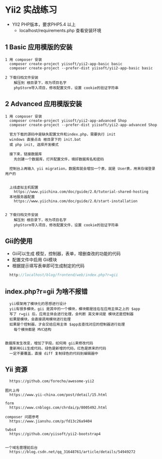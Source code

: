 # Yii2 实战练习

* YII2 PHP版本，要求PHP5.4 以上
  * localhost/requirements.php 查看安装环境



## 1 Basic 应用模版的安装
```
1 用 composer 安装
  composer create-project yiisoft/yii2-app-basic basic
  composer create-project --prefer-dist yiisoft/yii2-app-basic basic

2 下载归档文件安装
	解压到 根目录下，改为项目名字
	phpStorm导入项目，修改配置文件，设置 cookie的验证字符串

```



## 2 Advanced 应用模版安装

```
1 用 composer 安装
  composer create-project yiisoft/yii2-app-advanced Shop
  composer create-project --prefer-dist yiisoft/yii2-app-advanced Shop

  官方下载的源码中是缺失配置文件和index.php，需要执行 init
  windows 直接点击 根目录下的 init.bat
  或 php init, 选择开发模式

  接下来，链接数据库
	先创建一个数据库，打开配置文件，填好数据库名和密码

  控制台上再输入 yii migration，数据库就会增加一个表，就是 User表，用来存储登录用户的


  上线虚拟主机配置
    https://www.yiichina.com/doc/guide/2.0/tutorial-shared-hosting
  本地服务器配置
    https://www.yiichina.com/doc/guide/2.0/start-installation


2 下载归档文件安装
	解压到 根目录下，改为项目名字
	phpStorm导入项目，修改配置文件，设置 cookie的验证字符串

```


## Gii的使用
* Gii可以生成 模型，控制器，表单，增删查改的功能的代码
* 配置文件中启用 Gii模块
* 根据提示填写表单即可生成制定的代码

```php
  http://localhost/blog/frontend/web/index.php?r=gii

```


## index.php?r=gii 为啥不报错

```
  yii框架用了模块化的思想进行设计
  yii有很多模块，gii 是其中的一个模块，模块都是挂在在应用主体之上的 $app
  写了 r=gii 后，应用主体会进行处理，会判断 英文单词是 模块还是控制器
  如果是模块，会直接调用模块进行处理
  如果是个控制器，才会交给应用主体 $app去查找对应的控制器进行处理
    每个模块都是 MVC结构


数据库发生改变，增加了字段，如何用 gii来修改代码
  重新用Gii生成代码，绿色是新增的代码，红色是原来的代码
  一定不要覆盖，直接 diff 复制绿色的代码到编辑器中
```



## Yii 资源
```
  https://github.com/forecho/awesome-yii2

图片上传
  https://www.yii-china.com/post/detail/15.html
  
form
  https://www.cnblogs.com/chrdai/p/8005492.html
  
composer 问题参考
  https://www.jianshu.com/p/fd13c26a9404

twbs4
  https://github.com/yiisoft/yii2-bootstrap4


一个域名管理前后台
  https://blog.csdn.net/qq_31648761/article/details/54949272

```














